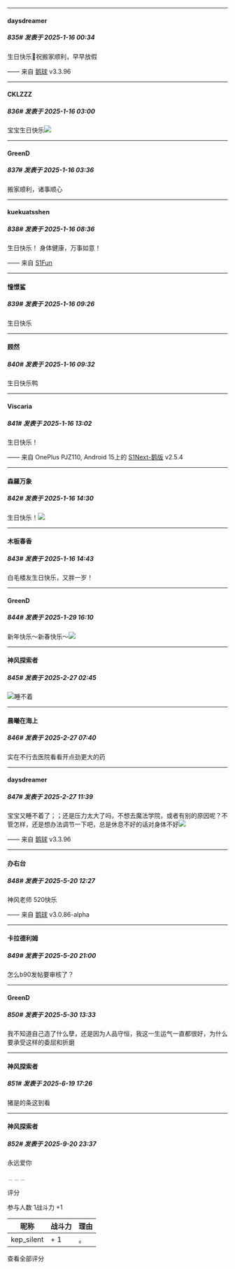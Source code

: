 ﻿
*****

####  daysdreamer  
##### 835#       发表于 2025-1-16 00:34

生日快乐🎂祝搬家顺利，早早放假

—— 来自 [鹅球](https://www.pgyer.com/GcUxKd4w) v3.3.96


*****

####  CKLZZZ  
##### 836#       发表于 2025-1-16 03:00

宝宝生日快乐<img src="https://static.saraba1st.com/image/smiley/face2017/072.png" referrerpolicy="no-referrer">


*****

####  GreenD  
##### 837#       发表于 2025-1-16 03:36

搬家顺利，诸事顺心


*****

####  kuekuatsshen  
##### 838#       发表于 2025-1-16 08:36

生日快乐！
身体健康，万事如意！

—— 来自 [S1Fun](https://s1fun.koalcat.com)


*****

####  憧憬鲨  
##### 839#       发表于 2025-1-16 09:26

生日快乐


*****

####  顾然  
##### 840#       发表于 2025-1-16 09:32

生日快乐鸭


*****

####  Viscaria  
##### 841#       发表于 2025-1-16 13:02

生日快乐！

—— 来自 OnePlus PJZ110, Android 15上的 [S1Next-鹅版](https://github.com/ykrank/S1-Next/releases) v2.5.4


*****

####  森羅万象  
##### 842#       发表于 2025-1-16 14:30

生日快乐！<img src="https://static.saraba1st.com/image/smiley/face2017/072.png" referrerpolicy="no-referrer">


*****

####  木板春香  
##### 843#       发表于 2025-1-16 14:43

白毛楼友生日快乐，又胖一岁！

*****

####  GreenD  
##### 844#       发表于 2025-1-29 16:10

新年快乐～新春快乐～<img src="https://static.saraba1st.com/image/smiley/face2017/072.png" referrerpolicy="no-referrer">

*****

####  神风探索者  
##### 845#       发表于 2025-2-27 02:45

<img src="https://static.saraba1st.com/image/smiley/face2017/125.png" referrerpolicy="no-referrer">睡不着


*****

####  晨曦在海上  
##### 846#       发表于 2025-2-27 07:40

实在不行去医院看看开点劲更大的药


*****

####  daysdreamer  
##### 847#       发表于 2025-2-27 11:39

宝宝又睡不着了；；还是压力太大了吗，不想去魔法学院，或者有别的原因呢？不管怎样，还是想办法调节一下吧，总是休息不好的话对身体不好<img src="https://static.saraba1st.com/image/smiley/face2017/138.png">

—— 来自 [鹅球](https://www.pgyer.com/GcUxKd4w) v3.3.96

*****

####  办右台  
##### 848#       发表于 2025-5-20 12:27

神风老师 520快乐

—— 来自 [鹅球](https://www.pgyer.com/xfPejhuq) v3.0.86-alpha


*****

####  卡拉德利姆  
##### 849#       发表于 2025-5-20 21:00

怎么b90发帖要审核了？

*****

####  GreenD  
##### 850#       发表于 2025-5-30 13:33

我不知道自己造了什么孽，还是因为人品守恒，我这一生运气一直都很好，为什么要承受这样的委屈和折磨

*****

####  神风探索者  
##### 851#       发表于 2025-6-19 17:26

猪是的条这到看

*****

####  神风探索者  
##### 852#       发表于 2025-9-20 23:37

永远爱你

﹍﹍﹍

评分

 参与人数 1战斗力 +1

|昵称|战斗力|理由|
|----|---|---|
| kep_silent| + 1|。|

查看全部评分

